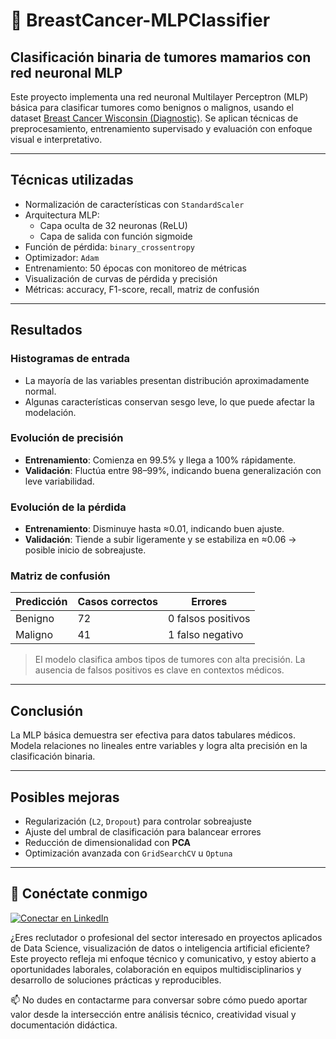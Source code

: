# 🧠 BreastCancer-MLPClassifier

## Clasificación binaria de tumores mamarios con red neuronal MLP

Este proyecto implementa una red neuronal Multilayer Perceptron (MLP) básica para clasificar tumores como benignos o malignos, usando el dataset [Breast Cancer Wisconsin (Diagnostic)](https://www.kaggle.com/uciml/breast-cancer-wisconsin-data). Se aplican técnicas de preprocesamiento, entrenamiento supervisado y evaluación con enfoque visual e interpretativo.

---

## Técnicas utilizadas

- Normalización de características con `StandardScaler`
- Arquitectura MLP:
  - Capa oculta de 32 neuronas (ReLU)
  - Capa de salida con función sigmoide
- Función de pérdida: `binary_crossentropy`
- Optimizador: `Adam`
- Entrenamiento: 50 épocas con monitoreo de métricas
- Visualización de curvas de pérdida y precisión
- Métricas: accuracy, F1-score, recall, matriz de confusión

---

## Resultados

### Histogramas de entrada  
- La mayoría de las variables presentan distribución aproximadamente normal.  
- Algunas características conservan sesgo leve, lo que puede afectar la modelación.

### Evolución de precisión  
- **Entrenamiento**: Comienza en 99.5% y llega a 100% rápidamente.  
- **Validación**: Fluctúa entre 98–99%, indicando buena generalización con leve variabilidad.

### Evolución de la pérdida  
- **Entrenamiento**: Disminuye hasta ≈0.01, indicando buen ajuste.  
- **Validación**: Tiende a subir ligeramente y se estabiliza en ≈0.06 → posible inicio de sobreajuste.

### Matriz de confusión  
| Predicción       | Casos correctos | Errores         |
|------------------|------------------|------------------|
| Benigno          | 72               | 0 falsos positivos |
| Maligno          | 41               | 1 falso negativo   |

> El modelo clasifica ambos tipos de tumores con alta precisión. La ausencia de falsos positivos es clave en contextos médicos.

---

## Conclusión

La MLP básica demuestra ser efectiva para datos tabulares médicos. Modela relaciones no lineales entre variables y logra alta precisión en la clasificación binaria.

---

## Posibles mejoras

- Regularización (`L2`, `Dropout`) para controlar sobreajuste  
- Ajuste del umbral de clasificación para balancear errores  
- Reducción de dimensionalidad con **PCA**  
- Optimización avanzada con `GridSearchCV` u `Optuna`

---

## 👤 Conéctate conmigo

[![Conectar en LinkedIn](https://img.shields.io/badge/LinkedIn-Conectar-blue?logo=linkedin&style=flat-square)](https://www.linkedin.com/in/daniel-araneda-yasic)

¿Eres reclutador o profesional del sector interesado en proyectos aplicados de Data Science, visualización de datos o inteligencia artificial eficiente?  
Este proyecto refleja mi enfoque técnico y comunicativo, y estoy abierto a oportunidades laborales, colaboración en equipos multidisciplinarios y desarrollo de soluciones prácticas y reproducibles.

📫 No dudes en contactarme para conversar sobre cómo puedo aportar valor desde la intersección entre análisis técnico, creatividad visual y documentación didáctica.



